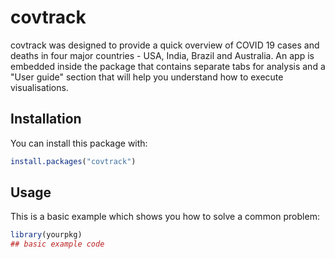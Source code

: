 
# covtrack
<!-- badges: start -->
<!-- badges: end -->

covtrack was designed to provide a quick overview of COVID 19 cases and deaths in four major countries - USA, India, Brazil and Australia. An app is embedded inside the package that contains separate tabs for analysis and a "User guide" section that will help you understand how to execute visualisations.

## Installation

You can install this package with:

``` r
install.packages("covtrack")
```

## Usage

This is a basic example which shows you how to solve a common problem:

``` r
library(yourpkg)
## basic example code
```

